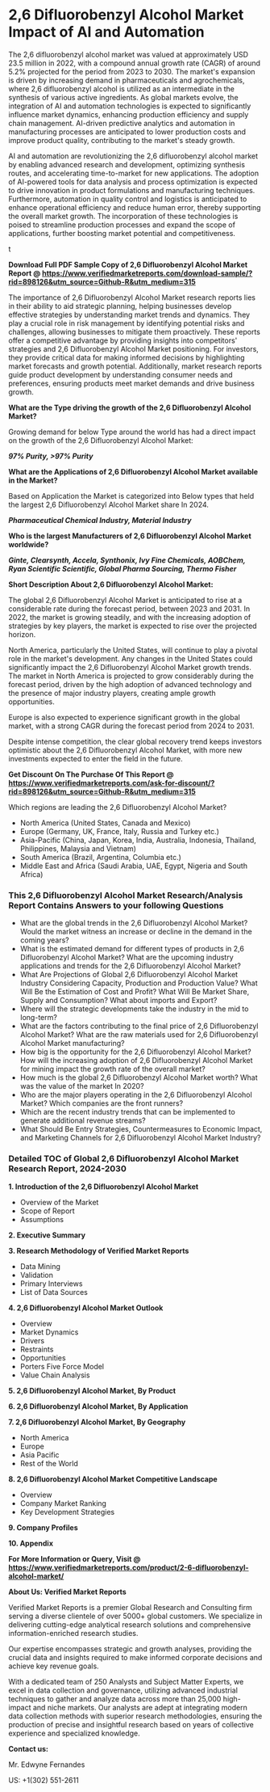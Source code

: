 <meta name="title" content="Global 2,6 Difluorobenzyl Alcohol Market Impact of AI and Automation"><meta name="description" content="The 2,6 difluorobenzyl alcohol market was valued at approximately USD 23.5 million in 2022, with a compound annual growth rate (CAGR) of around 5.2% projected for the "><meta name="title" content="2,6 Difluorobenzyl Alcohol Market Size, Share, Scope, Trends, Growth, Opportunities, Analysis, Forecast"><h1>2,6 Difluorobenzyl Alcohol Market Impact of AI and Automation</h1><p>The 2,6 difluorobenzyl alcohol market was valued at approximately USD 23.5 million in 2022, with a compound annual growth rate (CAGR) of around 5.2% projected for the period from 2023 to 2030. The market's expansion is driven by increasing demand in pharmaceuticals and agrochemicals, where 2,6 difluorobenzyl alcohol is utilized as an intermediate in the synthesis of various active ingredients. As global markets evolve, the integration of AI and automation technologies is expected to significantly influence market dynamics, enhancing production efficiency and supply chain management. AI-driven predictive analytics and automation in manufacturing processes are anticipated to lower production costs and improve product quality, contributing to the market's steady growth.</p><p>AI and automation are revolutionizing the 2,6 difluorobenzyl alcohol market by enabling advanced research and development, optimizing synthesis routes, and accelerating time-to-market for new applications. The adoption of AI-powered tools for data analysis and process optimization is expected to drive innovation in product formulations and manufacturing techniques. Furthermore, automation in quality control and logistics is anticipated to enhance operational efficiency and reduce human error, thereby supporting the overall market growth. The incorporation of these technologies is poised to streamline production processes and expand the scope of applications, further boosting market potential and competitiveness.</p>t</p><p id="" class=""><strong>Download Full PDF Sample Copy of 2,6 Difluorobenzyl Alcohol Market Report @ <a href="https://www.verifiedmarketreports.com/download-sample/?rid=898126&utm_source=Github-R&utm_medium=315" target="_blank">https://www.verifiedmarketreports.com/download-sample/?rid=898126&utm_source=Github-R&utm_medium=315</a></strong></p><p>The importance of&nbsp;2,6 Difluorobenzyl Alcohol Market research reports lies in their ability to aid strategic planning, helping businesses develop effective strategies by understanding market trends and dynamics. They play a crucial role in risk management by identifying potential risks and challenges, allowing businesses to mitigate them proactively. These reports offer a competitive advantage by providing insights into competitors' strategies and 2,6 Difluorobenzyl Alcohol Market positioning. For investors, they provide critical data for making informed decisions by highlighting market forecasts and growth potential. Additionally, market research reports guide product development by understanding consumer needs and preferences, ensuring products meet market demands and drive business growth.</p><p><strong>What are the&nbsp;Type driving the growth of the 2,6 Difluorobenzyl Alcohol Market?</strong></p><p id="" class="">Growing demand for below Type around the world has had a direct impact on the growth of the 2,6 Difluorobenzyl Alcohol Market:</p><em><strong>97% Purity, >97% Purity</strong></em></p><strong>What are the&nbsp;Applications&nbsp;of 2,6 Difluorobenzyl Alcohol Market available in the Market?</strong></p><p id="" class="">Based on Application the Market is categorized into Below types that held the largest 2,6 Difluorobenzyl Alcohol Market share In 2024.</p><em><strong>Pharmaceutical Chemical Industry, Material Industry</strong></em></p><strong>Who is the largest Manufacturers of 2,6 Difluorobenzyl Alcohol Market worldwide?</strong></p><p><em><strong>Ginte, Clearsynth, Accela, Synthonix, Ivy Fine Chemicals, AOBChem, Ryan Scientific Scientific, Global Pharma Sourcing, Thermo Fisher</strong></em></p><p id="" class=""><strong>Short Description About 2,6 Difluorobenzyl Alcohol Market:</strong></p><p>The global 2,6 Difluorobenzyl Alcohol Market is anticipated to rise at a considerable rate during the forecast period, between 2023 and 2031. In 2022, the market is growing steadily, and with the increasing adoption of strategies by key players, the market is expected to rise over the projected horizon.</p><p>North America, particularly the United States, will continue to play a pivotal role in the market's development. Any changes in the United States could significantly impact the 2,6 Difluorobenzyl Alcohol Market growth trends. The market in North America is projected to grow considerably during the forecast period, driven by the high adoption of advanced technology and the presence of major industry players, creating ample growth opportunities.</p><p>Europe is also expected to experience significant growth in the global market, with a strong CAGR during the forecast period from 2024 to 2031.</p><p>Despite intense competition, the clear global recovery trend keeps investors optimistic about the 2,6 Difluorobenzyl Alcohol Market, with more new investments expected to enter the field in the future.</p><p id="" class=""><strong>Get Discount On The Purchase Of This Report @ <a href="https://www.verifiedmarketreports.com/ask-for-discount/?rid=898126&utm_source=Github-R&utm_medium=315" target="_blank">https://www.verifiedmarketreports.com/ask-for-discount/?rid=898126&utm_source=Github-R&utm_medium=315</a></strong></p>Which regions are leading the 2,6 Difluorobenzyl Alcohol Market?</p><ul><li>North America (United States, Canada and Mexico)</li><li>Europe (Germany, UK, France, Italy, Russia and Turkey etc.)</li><li>Asia-Pacific (China, Japan, Korea, India, Australia, Indonesia, Thailand, Philippines, Malaysia and Vietnam)</li><li>South America (Brazil, Argentina, Columbia etc.)</li><li>Middle East and Africa (Saudi Arabia, UAE, Egypt, Nigeria and South Africa)</li></ul><h3 id="" class="">This 2,6 Difluorobenzyl Alcohol Market Research/Analysis Report Contains Answers to your following Questions</h3><ul><li>What are the global trends in the 2,6 Difluorobenzyl Alcohol Market? Would the market witness an increase or decline in the demand in the coming years?</li><li>What is the estimated demand for different types of products in 2,6 Difluorobenzyl Alcohol Market? What are the upcoming industry applications and trends for the 2,6 Difluorobenzyl Alcohol Market?</li><li>What Are Projections of Global 2,6 Difluorobenzyl Alcohol Market Industry Considering Capacity, Production and Production Value? What Will Be the Estimation of Cost and Profit? What Will Be Market Share, Supply and Consumption? What about imports and Export?</li><li>Where will the strategic developments take the industry in the mid to long-term?</li><li>What are the factors contributing to the final price of 2,6 Difluorobenzyl Alcohol Market? What are the raw materials used for 2,6 Difluorobenzyl Alcohol Market manufacturing?</li><li>How big is the opportunity for the 2,6 Difluorobenzyl Alcohol Market? How will the increasing adoption of 2,6 Difluorobenzyl Alcohol Market for mining impact the growth rate of the overall market?</li><li>How much is the global 2,6 Difluorobenzyl Alcohol Market worth? What was the value of the market In 2020?</li><li>Who are the major players operating in the 2,6 Difluorobenzyl Alcohol Market? Which companies are the front runners?</li><li>Which are the recent industry trends that can be implemented to generate additional revenue streams?</li><li>What Should Be Entry Strategies, Countermeasures to Economic Impact, and Marketing Channels for 2,6 Difluorobenzyl Alcohol Market Industry?</li></ul><h3 id="" class="">Detailed TOC of Global 2,6 Difluorobenzyl Alcohol Market Research Report, 2024-2030</h3><p id="" class=""><strong>1. Introduction of the 2,6 Difluorobenzyl Alcohol Market</strong></p><ul><li>Overview of the Market</li><li>Scope of Report</li><li>Assumptions</li></ul><p id="" class=""><strong>2. Executive Summary</strong></p><p id="" class=""><strong>3. Research Methodology of Verified Market Reports</strong></p><ul><li>Data Mining</li><li>Validation</li><li>Primary Interviews</li><li>List of Data Sources</li></ul><p id="" class=""><strong>4. 2,6 Difluorobenzyl Alcohol Market Outlook</strong></p><ul><li>Overview</li><li>Market Dynamics</li><li>Drivers</li><li>Restraints</li><li>Opportunities</li><li>Porters Five Force Model</li><li>Value Chain Analysis</li></ul><p id="" class=""><strong>5. 2,6 Difluorobenzyl Alcohol Market, By Product</strong></p><p id="" class=""><strong>6. 2,6 Difluorobenzyl Alcohol Market, By Application</strong></p><p id="" class=""><strong>7. 2,6 Difluorobenzyl Alcohol Market, By Geography</strong></p><ul><li>North America</li><li>Europe</li><li>Asia Pacific</li><li>Rest of the World</li></ul><p id="" class=""><strong>8. 2,6 Difluorobenzyl Alcohol Market Competitive Landscape</strong></p><ul><li>Overview</li><li>Company Market Ranking</li><li>Key Development Strategies</li></ul><p id="" class=""><strong>9. Company Profiles</strong></p><p id="" class=""><strong>10. Appendix</strong></p><p id="" class=""><strong>For More Information or Query, Visit @ <a href="https://www.verifiedmarketreports.com/product/2-6-difluorobenzyl-alcohol-market/" target="_blank">https://www.verifiedmarketreports.com/product/2-6-difluorobenzyl-alcohol-market/</a></strong></p><p id="" class=""><strong>About Us: Verified Market Reports</strong></p><p id="" class="">Verified Market Reports is a premier Global Research and Consulting firm serving a diverse clientele of over 5000+ global customers. We specialize in delivering cutting-edge analytical research solutions and comprehensive information-enriched research studies.</p><p id="" class="">Our expertise encompasses strategic and growth analyses, providing the crucial data and insights required to make informed corporate decisions and achieve key revenue goals.</p><p id="" class="">With a dedicated team of 250 Analysts and Subject Matter Experts, we excel in data collection and governance, utilizing advanced industrial techniques to gather and analyze data across more than 25,000 high-impact and niche markets. Our analysts are adept at integrating modern data collection methods with superior research methodologies, ensuring the production of precise and insightful research based on years of collective experience and specialized knowledge.</p><p id="" class=""><strong>Contact us:</strong></p><p id="" class="">Mr. Edwyne Fernandes</p><p id="" class="">US: +1(302) 551-2611</p>